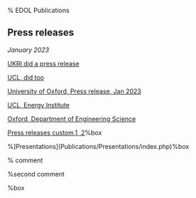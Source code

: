% EDOL Publications


Press releases
--------------

_January 2023_

[UKRI did a press release](https://www.ukri.org/news/new-centre-will-improve-our-understanding-of-home-energy-usage/)

[UCL, did too ](https://www.ucl.ac.uk/news/2023/jan/ucl-co-lead-new-ps8-million-project-help-uk-reach-net-zero)

[University of Oxford, Press release, Jan 2023](https://www.ox.ac.uk/news/2023-01-12-oxford-university-co-lead-8m-energy-demand-observatory-and-laboratory-help-uk-reach)

[UCL, Energy Institute](https://www.ucl.ac.uk/bartlett/energy/news/2023/jan/new-ps8-million-energy-demand-observatory-and-laboratory-will-help-uk-reach-net-zero)

[Oxford, Department of Engineering Science](https://eng.ox.ac.uk/news/energy-demand-observatory-and-laboratory-to-help-meet-uk-net-zero-ambitions/)



[Press releases custom,1 ,2](Publications/Press/index.html)%box

%]Presentations](Publications/Presentations/index.php)%box

% comment

%second comment

[](Publications/Blog/index.html)%box
